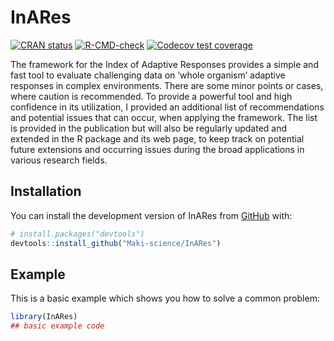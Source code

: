 
# InARes

<!-- badges: start -->
[![CRAN status](https://www.r-pkg.org/badges/version/InARes)](https://CRAN.R-project.org/package=InARes)
[![R-CMD-check](https://github.com/Maki-science/InARes/actions/workflows/R-CMD-check.yaml/badge.svg)](https://github.com/Maki-science/InARes/actions/workflows/R-CMD-check.yaml)
[![Codecov test coverage](https://codecov.io/gh/Maki-science/InARes/branch/main/graph/badge.svg)](https://app.codecov.io/gh/Maki-science/InARes?branch=main)
<!-- badges: end -->

The framework for the Index of Adaptive Responses provides a simple and 
    fast tool to evaluate challenging data on ‘whole organism’ adaptive responses in complex environments. 
    There are some minor points or cases, where caution is recommended. To provide a powerful tool and 
    high confidence in its utilization, I provided an additional list of recommendations and potential issues 
    that can occur, when applying the framework. The list is provided in the publication but will also be 
    regularly updated and extended in the R package and its web page, to keep track on potential future 
    extensions and occurring issues during the broad applications in various research fields. 

## Installation

You can install the development version of InARes from [GitHub](https://github.com/) with:

``` r
# install.packages("devtools")
devtools::install_github("Maki-science/InARes")
```

## Example

This is a basic example which shows you how to solve a common problem:

``` r
library(InARes)
## basic example code
```

